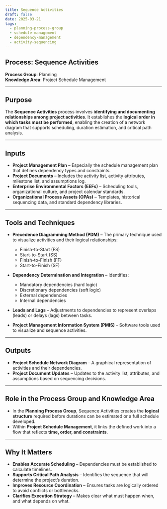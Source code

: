 ```yaml
---
title: Sequence Activities  
draft: false
date: 2025-03-21  
tags:  
  - planning-process-group  
  - schedule-management  
  - dependency-management  
  - activity-sequencing  
---
```


## Process: Sequence Activities

**Process Group**: Planning  
**Knowledge Area**: Project Schedule Management  

---

## Purpose

The **Sequence Activities** process involves **identifying and documenting relationships among project activities**. It establishes the **logical order in which tasks must be performed**, enabling the creation of a network diagram that supports scheduling, duration estimation, and critical path analysis.

---

## Inputs

- **Project Management Plan** – Especially the schedule management plan that defines dependency types and constraints.
- **Project Documents** – Includes the activity list, activity attributes, milestone list, and assumptions log.
- **Enterprise Environmental Factors (EEFs)** – Scheduling tools, organizational culture, and project calendar standards.
- **Organizational Process Assets (OPAs)** – Templates, historical sequencing data, and standard dependency libraries.

---

## Tools and Techniques

- **Precedence Diagramming Method (PDM)** – The primary technique used to visualize activities and their logical relationships:
  - Finish-to-Start (FS)  
  - Start-to-Start (SS)  
  - Finish-to-Finish (FF)  
  - Start-to-Finish (SF)  

- **Dependency Determination and Integration** – Identifies:
  - Mandatory dependencies (hard logic)  
  - Discretionary dependencies (soft logic)  
  - External dependencies  
  - Internal dependencies  

- **Leads and Lags** – Adjustments to dependencies to represent overlaps (leads) or delays (lags) between tasks.
- **Project Management Information System (PMIS)** – Software tools used to visualize and sequence activities.

---

## Outputs

- **Project Schedule Network Diagram** – A graphical representation of activities and their dependencies.
- **Project Document Updates** – Updates to the activity list, attributes, and assumptions based on sequencing decisions.

---

## Role in the Process Group and Knowledge Area

- In the **Planning Process Group**, Sequence Activities creates the **logical structure** required before durations can be estimated or a full schedule developed.
- Within **Project Schedule Management**, it links the defined work into a flow that reflects **time, order, and constraints**.

---

## Why It Matters

- **Enables Accurate Scheduling** – Dependencies must be established to calculate timelines.
- **Supports Critical Path Analysis** – Identifies the sequence that will determine the project’s duration.
- **Improves Resource Coordination** – Ensures tasks are logically ordered to avoid conflicts or bottlenecks.
- **Clarifies Execution Strategy** – Makes clear what must happen when, and what depends on what.
